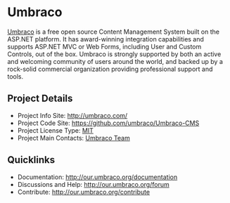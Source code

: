 # Umbraco

[Umbraco](http://umbraco.com/) is a free open source Content Management System built on the ASP.NET platform. It has award-winning integration capabilities and supports ASP.NET MVC or Web Forms, including User and Custom Controls, out of the box. Umbraco is strongly supported by both an active and welcoming community of users around the world, and backed up by a rock-solid commercial organization providing professional support and tools.

## Project Details
* Project Info Site: http://umbraco.com/ 
* Project Code Site: https://github.com/umbraco/Umbraco-CMS 
* Project License Type: [MIT](https://github.com/umbraco/Umbraco-CMS/blob/7.2.0/LICENSE.md)
* Project Main Contacts: [Umbraco Team](http://umbraco.com/about-us/team.aspx) 

## Quicklinks

* Documentation: http://our.umbraco.org/documentation 
* Discussions and Help: http://our.umbraco.org/forum 
* Contribute: http://our.umbraco.org/contribute